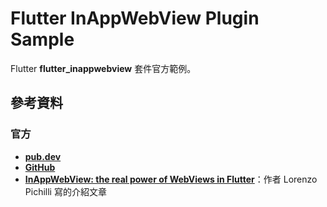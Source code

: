 # Flutter InAppWebView Plugin Sample

Flutter **flutter_inappwebview** 套件官方範例。


## 參考資料

### 官方

* [**pub.dev**](https://pub.dev/packages/flutter_inappwebview)
* [**GitHub**](https://github.com/pichillilorenzo/flutter_inappwebview)
* [**InAppWebView: the real power of WebViews in Flutter**](https://blog.codemagic.io/inappwebview-the-real-power-of-webviews-in-flutter/)：作者 Lorenzo Pichilli 寫的介紹文章

